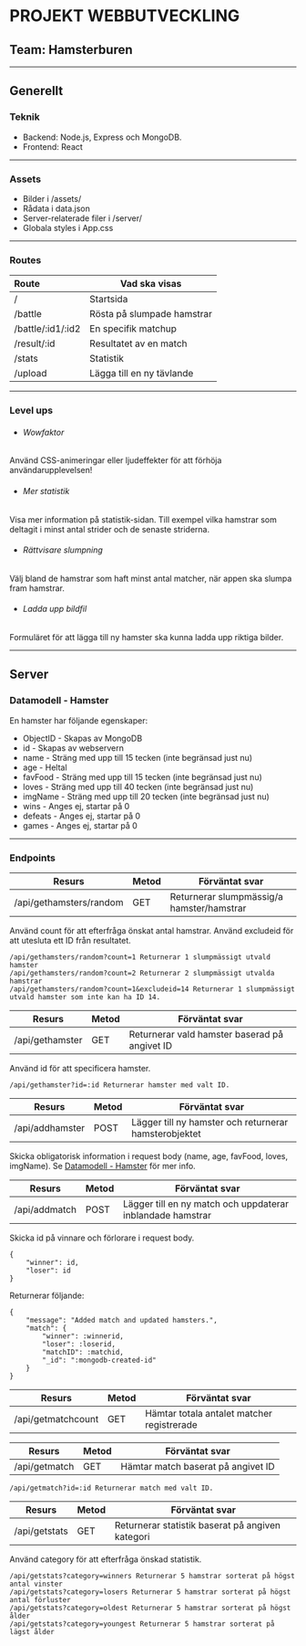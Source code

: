 # PROJEKT WEBBUTVECKLING
## Team: Hamsterburen
---

## Generellt

### Teknik
+ Backend: Node.js, Express och MongoDB.
+ Frontend: React

---

### Assets
+ Bilder i /assets/
+ Rådata i data.json
+ Server-relaterade filer i /server/
+ Globala styles i App.css

---

### Routes
|Route | Vad ska visas|
|:------------------|----------------------------|
|/                  |Startsida                   |
|/battle            |Rösta på slumpade hamstrar  |
|/battle/:id1/:id2  |En specifik matchup         |
|/result/:id        |Resultatet av en match      |
|/stats             |Statistik                   |
|/upload            |Lägga till en ny tävlande   |

---

### Level ups
+ ###### Wowfaktor
Använd CSS-animeringar eller ljudeffekter för att förhöja användarupplevelsen!
+ ###### Mer statistik
Visa mer information på statistik-sidan. Till exempel vilka hamstrar som deltagit i minst antal strider och de senaste striderna.
+ ###### Rättvisare slumpning
Välj bland de hamstrar som haft minst antal matcher, när appen ska slumpa fram hamstrar.
+ ###### Ladda upp bildfil
Formuläret för att lägga till ny hamster ska kunna ladda upp riktiga bilder.

---

## Server

### Datamodell - Hamster

En hamster har följande egenskaper:
+ ObjectID - Skapas av MongoDB
+ id - Skapas av webservern
+ name - Sträng med upp till 15 tecken (inte begränsad just nu)
+ age - Heltal
+ favFood - Sträng med upp till 15 tecken (inte begränsad just nu)
+ loves - Sträng med upp till 40 tecken (inte begränsad just nu)
+ imgName - Sträng med upp till 20 tecken (inte begränsad just nu)
+ wins - Anges ej, startar på 0
+ defeats - Anges ej, startar på 0
+ games - Anges ej, startar på 0

---

### Endpoints

|Resurs    |Metod   |Förväntat svar|
|----------|--------|---|
|/api/gethamsters/random | GET | Returnerar slumpmässig/a hamster/hamstrar |

Använd count för att efterfråga önskat antal hamstrar. Använd excludeid för att utesluta ett ID från resultatet.
```
/api/gethamsters/random?count=1 Returnerar 1 slumpmässigt utvald hamster
/api/gethamsters/random?count=2 Returnerar 2 slumpmässigt utvalda hamstrar
/api/gethamsters/random?count=1&excludeid=14 Returnerar 1 slumpmässigt utvald hamster som inte kan ha ID 14.
```

|Resurs    |Metod   |Förväntat svar|
|----------|--------|---|
|/api/gethamster | GET | Returnerar vald hamster baserad på angivet ID |

Använd id för att specificera hamster.
```
/api/gethamster?id=:id Returnerar hamster med valt ID.
```

|Resurs    |Metod   |Förväntat svar|
|----------|--------|---|
|/api/addhamster | POST | Lägger till ny hamster och returnerar hamsterobjektet |

Skicka obligatorisk information i request body (name, age, favFood, loves, imgName).
Se [Datamodell - Hamster](#-datamodell---hamster) för mer info.

|Resurs    |Metod   |Förväntat svar|
|----------|--------|---|
|/api/addmatch | POST | Lägger till en ny match och uppdaterar inblandade hamstrar |

Skicka id på vinnare och förlorare i request body.
```
{
    "winner": id,
    "loser": id
}
```
Returnerar följande:
```
{
    "message": "Added match and updated hamsters.",
    "match": {
        "winner": :winnerid,
        "loser": :loserid,
        "matchID": :matchid,
        "_id": ":mongodb-created-id"
    }
}
```

|Resurs    |Metod   |Förväntat svar|
|----------|--------|---|
|/api/getmatchcount | GET | Hämtar totala antalet matcher registrerade |

|Resurs    |Metod   |Förväntat svar|
|----------|--------|---|
|/api/getmatch | GET | Hämtar match baserat på angivet ID |

```
/api/getmatch?id=:id Returnerar match med valt ID.
```

|Resurs    |Metod   |Förväntat svar|
|----------|--------|---|
|/api/getstats | GET | Returnerar statistik baserat på angiven kategori |

Använd category för att efterfråga önskad statistik.
```
/api/getstats?category=winners Returnerar 5 hamstrar sorterat på högst antal vinster
/api/getstats?category=losers Returnerar 5 hamstrar sorterat på högst antal förluster
/api/getstats?category=oldest Returnerar 5 hamstrar sorterat på högst ålder
/api/getstats?category=youngest Returnerar 5 hamstrar sorterat på lägst ålder
```

